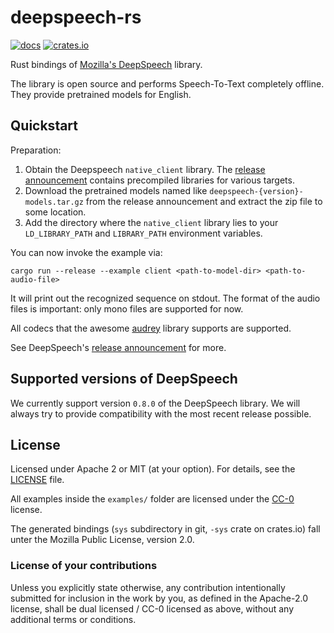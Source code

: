 # deepspeech-rs

[![docs](https://docs.rs/deepspeech/badge.svg)](https://docs.rs/crate/deepspeech)
[![crates.io](https://img.shields.io/crates/v/deepspeech.svg)](https://crates.io/crates/deepspeech)

Rust bindings of [Mozilla's DeepSpeech](https://github.com/mozilla/DeepSpeech) library.

The library is open source and performs Speech-To-Text completely offline. They provide pretrained models for English.

## Quickstart

Preparation:

1. Obtain the Deepspeech `native_client` library. The [release announcement] contains precompiled libraries for various targets.
2. Download the pretrained models named like `deepspeech-{version}-models.tar.gz` from the release announcement and extract the zip file to some location.
3. Add the directory where the `native_client` library lies to your `LD_LIBRARY_PATH` and `LIBRARY_PATH` environment variables.

You can now invoke the example via:

```
cargo run --release --example client <path-to-model-dir> <path-to-audio-file>
```

It will print out the recognized sequence on stdout. The format of the audio files is important: only mono files are supported for now.

All codecs that the awesome [audrey](https://github.com/RustAudio/audrey) library supports are supported.

See DeepSpeech's [release announcement] for more.

[release announcement]: https://github.com/mozilla/DeepSpeech/releases/tag/v0.8.0

## Supported versions of DeepSpeech

We currently support version `0.8.0` of the DeepSpeech library.
We will always try to provide compatibility with the most recent release possible.

## License

Licensed under Apache 2 or MIT (at your option). For details, see the [LICENSE](LICENSE) file.

All examples inside the `examples/` folder are licensed under the
[CC-0](https://creativecommons.org/publicdomain/zero/1.0/) license.

The generated bindings (`sys` subdirectory in git, `-sys` crate on crates.io) fall unter the Mozilla Public License, version 2.0.

### License of your contributions

Unless you explicitly state otherwise, any contribution intentionally submitted for
inclusion in the work by you, as defined in the Apache-2.0 license,
shall be dual licensed / CC-0 licensed as above, without any additional terms or conditions.
